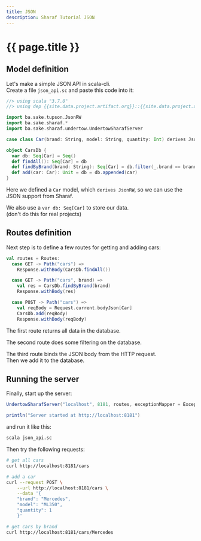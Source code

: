 ```yaml
---
title: JSON
description: Sharaf Tutorial JSON
---
```


# {{ page.title }}


## Model definition

Let's make a simple JSON API in scala-cli.  
Create a file `json_api.sc` and paste this code into it:
```scala
//> using scala "3.7.0"
//> using dep {{site.data.project.artifact.org}}::{{site.data.project.artifact.name}}:{{site.data.project.artifact.version}}

import ba.sake.tupson.JsonRW
import ba.sake.sharaf.*
import ba.sake.sharaf.undertow.UndertowSharafServer

case class Car(brand: String, model: String, quantity: Int) derives JsonRW

object CarsDb {
  var db: Seq[Car] = Seq()
  def findAll(): Seq[Car] = db
  def findByBrand(brand: String): Seq[Car] = db.filter(_.brand == brand)
  def add(car: Car): Unit = db = db.appended(car)
}
```

Here we defined a `Car` model, which `derives JsonRW`, so we can use the JSON support from Sharaf.

We also use a `var db: Seq[Car]` to store our data.  
(don't do this for real projects)


## Routes definition
Next step is to define a few routes for getting and adding cars:
```scala
val routes = Routes:  
  case GET -> Path("cars") =>
    Response.withBody(CarsDb.findAll())

  case GET -> Path("cars", brand) =>
    val res = CarsDb.findByBrand(brand)
    Response.withBody(res)

  case POST -> Path("cars") =>
    val reqBody = Request.current.bodyJson[Car]
    CarsDb.add(reqBody)
    Response.withBody(reqBody)
```

The first route returns all data in the database.  

The second route does some filtering on the database.  

The third route binds the JSON body from the HTTP request.  
Then we add it to the database.


## Running the server

Finally, start up the server:
```scala
UndertowSharafServer("localhost", 8181, routes, exceptionMapper = ExceptionMapper.json).start()

println("Server started at http://localhost:8181")
```

and run it like this:
```sh
scala json_api.sc 
```

Then try the following requests:
```sh
# get all cars
curl http://localhost:8181/cars

# add a car
curl --request POST \
    --url http://localhost:8181/cars \
    --data '{
    "brand": "Mercedes",
    "model": "ML350",
    "quantity": 1
    }'

# get cars by brand
curl http://localhost:8181/cars/Mercedes
```

